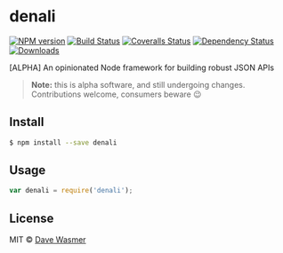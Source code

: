 # denali

[![NPM version][npm-image]][npm-url]
[![Build Status][travis-image]][travis-url]
[![Coveralls Status][coveralls-image]][coveralls-url]
[![Dependency Status][depstat-image]][depstat-url]
[![Downloads][download-badge]][npm-url]

[ALPHA] An opinionated Node framework for building robust JSON APIs

> **Note:** this is alpha software, and still undergoing changes. Contributions welcome, consumers beware :wink:

## Install

```sh
$ npm install --save denali
```


## Usage

```js
var denali = require('denali');
```

## License

MIT © [Dave Wasmer](http://davewasmer.com)


[npm-url]: https://npmjs.org/package/denali
[npm-image]: https://img.shields.io/npm/v/denali.svg?style=flat-square

[travis-url]: https://travis-ci.org/davewasmer/denali
[travis-image]: https://img.shields.io/travis/davewasmer/denali.svg?style=flat-square

[coveralls-url]: https://coveralls.io/r/davewasmer/denali
[coveralls-image]: https://img.shields.io/coveralls/davewasmer/denali.svg?style=flat-square

[depstat-url]: https://david-dm.org/davewasmer/denali
[depstat-image]: https://david-dm.org/davewasmer/denali.svg?style=flat-square

[download-badge]: http://img.shields.io/npm/dm/denali.svg?style=flat-square
